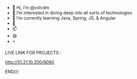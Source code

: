 - 👋 Hi, I’m @vxlcdm
- 👀 I’m interested in diving deep into all sorts of technologies
- 🌱 I’m currently learning Java, Spring, JS, & Angular 
- 💞️ 
- 📫 
- 😄 
- ⚡  

LIVE LINK FOR PROJECTS :


http://51.21.10.200/8080










<!---
vxlcdm/vxlcdm is a ✨ special ✨ repository because its `README.md` (this file) appears on your GitHub profile.
You can click the Preview link to take a look at your changes.
--->



END///

